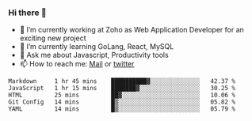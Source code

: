 ### Hi there 👋

- 🔭 I’m currently working at Zoho as Web Application Developer for an exciting new project
- 🌱 I’m currently learning GoLang, React, MySQL
- 💬 Ask me about Javascript, Productivity tools 
- 📫 How to reach me: [Mail](mailto:kvaishak007@gmail.com) or [twitter](https://twitter.com/_kvaishak)

<!--START_SECTION:waka-->
```text
Markdown     1 hr 45 mins    ██████████▓░░░░░░░░░░░░░░   42.37 % 
JavaScript   1 hr 15 mins    ███████▓░░░░░░░░░░░░░░░░░   30.25 % 
HTML         25 mins         ██▓░░░░░░░░░░░░░░░░░░░░░░   10.06 % 
Git Config   14 mins         █▒░░░░░░░░░░░░░░░░░░░░░░░   05.82 % 
YAML         14 mins         █▒░░░░░░░░░░░░░░░░░░░░░░░   05.79 % 
```
<!--END_SECTION:waka-->
